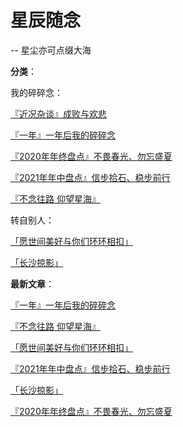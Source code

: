 # 星辰随念

-- 星尘亦可点缀大海

**分类**：

我的碎碎念：

[『近况杂谈』成败与欢悲](articles/21103001)

[『一年』一年后我的碎碎念](articles/21080901)

[『2020年年终盘点』不畏春光、勿忘盛夏](articles/21070501)

[『2021年年中盘点』信步拾石、稳步前行](articles/21070901)

[『不念往路  仰望星海』](articles/21071301)

转自别人：

[「愿世间美好与你们环环相扣」](articles/21070902)

[「长沙掠影」](articles/21070601)

**最新文章**：

[『一年』一年后我的碎碎念](articles/21080901)

[『不念往路  仰望星海』](articles/21071301)

[「愿世间美好与你们环环相扣」](articles/21070902)

[『2021年年中盘点』信步拾石、稳步前行](articles/21070901)

[「长沙掠影」](articles/21070601)

[『2020年年终盘点』不畏春光、勿忘盛夏](articles/21070501)
